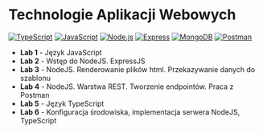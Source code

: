 # Technologie Aplikacji Webowych
[![TypeScript](https://img.shields.io/badge/TypeScript-007ACC?style=flat-square&logo=typescript&logoColor=white)](https://www.typescriptlang.org/) [![JavaScript](https://img.shields.io/badge/JavaScript-F7DF1E?style=flat-square&logo=javascript&logoColor=black)](https://developer.mozilla.org/en-US/docs/Web/JavaScript) [![Node.js](https://img.shields.io/badge/Node.js-339933?style=flat-square&logo=nodedotjs&logoColor=white)](https://nodejs.org/) [![Express](https://img.shields.io/badge/Express-000000?style=flat-square&logo=express&logoColor=white)](https://expressjs.com/) [![MongoDB](https://img.shields.io/badge/MongoDB-47A248?style=flat-square&logo=mongodb&logoColor=white)](https://www.mongodb.com/) [![Postman](https://img.shields.io/badge/Postman-FF6C37?style=flat-square&logo=postman&logoColor=white)](https://www.postman.com/)

- **Lab 1** - Język JavaScript
- **Lab 2** - Wstęp do NodeJS. ExpressJS
- **Lab 3** - NodeJS. Renderowanie plików html. Przekazywanie danych do szablonu
- **Lab 4** - NodeJS. Warstwa REST. Tworzenie endpointów. Praca z Postman
- **Lab 5** - Język TypeScript
- **Lab 6** - Konfiguracja środowiska, implementacja serwera NodeJS, TypeScript
